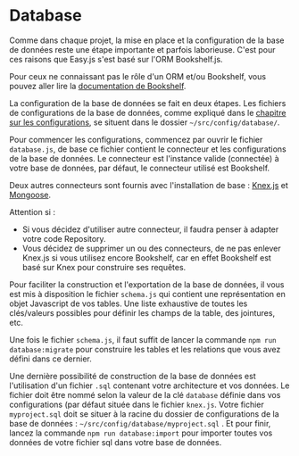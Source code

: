 # Database

Comme dans chaque projet, la mise en place et la configuration de la base de données reste une étape importante et parfois laborieuse. C'est pour ces raisons que Easy.js s'est basé sur l'ORM Bookshelf.js.

Pour ceux ne connaissant pas le rôle d'un ORM et/ou Bookshelf, vous pouvez aller lire la [documentation de Bookshelf](http://bookshelfjs.org).

La configuration de la base de données se fait en deux étapes.
Les fichiers de configurations de la base de données, comme expliqué dans le [chapitre sur les configurations](configurations.md), se situent dans le dossier `~/src/config/database/`.

Pour commencer les configurations, commencez par ouvrir le fichier `database.js`, de base ce fichier contient le connecteur et les configurations de la base de données. Le connecteur est l'instance valide (connectée) à votre base de données, par défaut, le connecteur utilisé est Bookshelf.

Deux autres connecteurs sont fournis avec l'installation de base : [Knex.js](http://knexjs.org) et [Mongoose](http://mongoosejs.com).

Attention si :
- Si vous décidez d'utiliser autre connecteur, il faudra penser à adapter votre code Repository.
- Vous décidez de supprimer un ou des connecteurs, de ne pas enlever Knex.js si vous utilisez encore Bookshelf, car en effet Bookshelf est basé sur Knex pour construire ses requêtes.

Pour faciliter la construction et l'exportation de la base de données, il vous est mis à disposition le fichier `schema.js` qui contient une représentation en objet Javascript de vos tables. Une liste exhaustive de toutes les clés/valeurs possibles pour définir les champs de la table, des jointures, etc.

Une fois le fichier `schema.js`, il faut suffit de lancer la commande `npm run database:migrate` pour construire les tables et les relations que vous avez défini dans ce dernier.

Une dernière possibilité de construction de la base de données est l'utilisation d'un fichier `.sql` contenant votre architecture et vos données. Le fichier doit être nommé selon la valeur de la clé `database` définie dans vos configurations (par défaut située dans le fichier `knex.js`. Votre fichier `myproject.sql` doit se situer à la racine du dossier de configurations de la base de données : `~/src/config/database/myproject.sql` . Et pour finir, lancez la commande `npm run database:import` pour importer toutes vos données de votre fichier sql dans votre base de données.